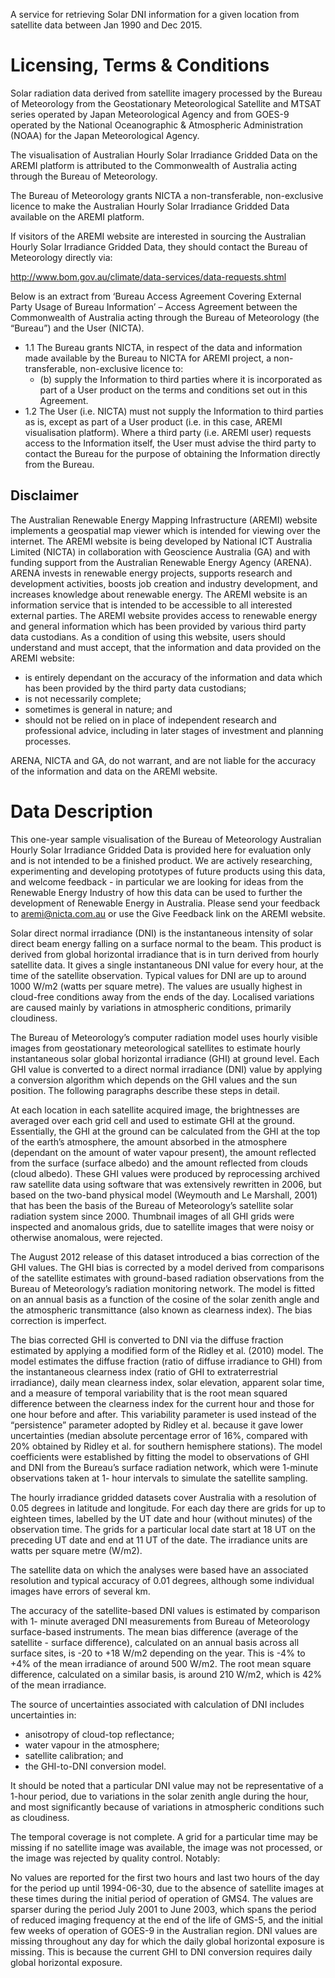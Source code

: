 A service for retrieving Solar DNI information for a given location from satellite data between Jan 1990 and Dec 2015.

# Licensing, Terms & Conditions
Solar radiation data derived from satellite imagery processed by the Bureau of Meteorology from the Geostationary Meteorological Satellite and MTSAT series operated by Japan Meteorological Agency and from GOES-9 operated by the National Oceanographic & Atmospheric Administration (NOAA) for the Japan Meteorological Agency.

The visualisation of Australian Hourly Solar Irradiance Gridded Data on the AREMI platform is attributed to the Commonwealth of Australia acting through the Bureau of Meteorology.

The Bureau of Meteorology grants NICTA a non-transferable, non-exclusive licence to make the Australian Hourly Solar Irradiance Gridded Data available on the AREMI platform.

If visitors of the AREMI website are interested in sourcing the Australian Hourly Solar Irradiance Gridded Data, they should contact the Bureau of Meteorology directly via:

http://www.bom.gov.au/climate/data-services/data-requests.shtml

Below is an extract from ‘Bureau Access Agreement Covering External Party Usage of Bureau Information’ – Access Agreement between the Commonwealth of Australia acting through the Bureau of Meteorology (the “Bureau”) and the User (NICTA).

* 1.1 The Bureau grants NICTA, in respect of the data and information made available by the Bureau to NICTA for AREMI project, a non-transferable, non-exclusive licence to:
   *  (b) supply the Information to third parties where it is incorporated as part of a User product on the terms and conditions set out in this Agreement.
*  1.2 The User (i.e. NICTA) must not supply the Information to third parties as is, except as part of a User product (i.e. in this case, AREMI visualisation platform). Where a third party (i.e. AREMI user) requests access to the Information itself, the User must advise the third party to contact the Bureau for the purpose of obtaining the Information directly from the Bureau.

## Disclaimer

  The Australian Renewable Energy Mapping Infrastructure (AREMI) website implements a geospatial map viewer which is intended for viewing over the internet. The AREMI website is being developed by National ICT Australia Limited (NICTA) in collaboration with Geoscience Australia (GA) and with funding support from the Australian Renewable Energy Agency (ARENA). ARENA invests in renewable energy projects, supports research and development activities, boosts job creation and industry development, and increases knowledge about renewable energy. The AREMI website is an information service that is intended to be accessible to all interested external parties. The AREMI website provides access to renewable energy and general information which has been provided by various third party data custodians. As a condition of using this website, users should understand and must accept, that the information and data provided on the AREMI website:

 * is entirely dependant on the accuracy of the information and data which has been provided by the third party data custodians;
 * is not necessarily complete;
 * sometimes is general in nature; and
 * should not be relied on in place of independent research and professional advice, including in later stages of investment and planning processes.

ARENA, NICTA and GA, do not warrant, and are not liable for the accuracy of the information and data on the AREMI website.

# Data Description
This one-year sample visualisation of the Bureau of Meteorology Australian Hourly Solar Irradiance Gridded Data is provided here for evaluation only and is not intended to be a finished product. We are actively researching, experimenting and developing prototypes of future products using this data, and welcome feedback - in particular we are looking for ideas from the Renewable Energy Industry of how this data can be used to further the development of Renewable Energy in Australia. Please send your feedback to aremi@nicta.com.au or use the Give Feedback link on the AREMI website.

Solar direct normal irradiance (DNI) is the instantaneous intensity of solar direct beam energy falling on a surface normal to the beam. This product is derived from global horizontal irradiance that is in turn derived from hourly satellite data. It gives a single instantaneous DNI value for every hour, at the time of the satellite observation. Typical values for DNI are up to around 1000 W/m2 (watts per square metre). The values are usually highest in cloud-free conditions away from the ends of the day. Localised variations are caused mainly by variations in atmospheric conditions, primarily cloudiness.

The Bureau of Meteorology’s computer radiation model uses hourly visible images from geostationary meteorological satellites to estimate hourly instantaneous solar global horizontal irradiance (GHI) at ground level. Each GHI value is converted to a direct normal irradiance (DNI) value by applying a conversion algorithm which depends on the GHI values and the sun position. The following paragraphs describe these steps in detail.

At each location in each satellite acquired image, the brightnesses are averaged over each grid cell and used to estimate GHI at the ground. Essentially, the GHI at the ground can be calculated from the GHI at the top of the earth’s atmosphere, the amount absorbed in the atmosphere (dependant on the amount of water vapour present), the amount reflected from the surface (surface albedo) and the amount reflected from clouds (cloud albedo). These GHI values were produced by reprocessing archived raw satellite data using software that was extensively rewritten in 2006, but based on the two-band physical model (Weymouth and Le Marshall, 2001) that has been the basis of the Bureau of Meteorology’s satellite solar radiation system since 2000. Thumbnail images of all GHI grids were inspected and anomalous grids, due to satellite images that were noisy or otherwise anomalous, were rejected.

The August 2012 release of this dataset introduced a bias correction of the GHI values. The GHI bias is corrected by a model derived from comparisons of the satellite estimates with ground-based radiation observations from the Bureau of Meteorology’s radiation monitoring network. The model is fitted on an annual basis as a function of the cosine of the solar zenith angle and the atmospheric transmittance (also known as clearness index). The bias correction is imperfect.

The bias corrected GHI is converted to DNI via the diffuse fraction estimated by applying a modified form of the Ridley et al. (2010) model. The model estimates the diffuse fraction (ratio of diffuse irradiance to GHI) from the instantaneous clearness index (ratio of GHI to extraterrestrial irradiance), daily mean clearness index, solar elevation, apparent solar time, and a measure of temporal variability that is the root mean squared difference between the clearness index for the current hour and those for one hour before and after. This variability parameter is used instead of the “persistence” parameter adopted by Ridley et al. because it gave lower uncertainties (median absolute percentage error of 16%, compared with 20% obtained by Ridley et al. for southern hemisphere stations). The model coefficients were established by fitting the model to observations of GHI and DNI from the Bureau’s surface radiation network, which were 1-minute observations taken at 1- hour intervals to simulate the satellite sampling.

The hourly irradiance gridded datasets cover Australia with a resolution of 0.05 degrees in latitude and longitude. For each day there are grids for up to eighteen times, labelled by the UT date and hour (without minutes) of the observation time. The grids for a particular local date start at 18 UT on the preceding UT date and end at 11 UT of the date. The irradiance units are watts per square metre (W/m2).

The satellite data on which the analyses were based have an associated resolution and typical accuracy of 0.01 degrees, although some individual images have errors of several km.

The accuracy of the satellite-based DNI values is estimated by comparison with 1- minute averaged DNI measurements from Bureau of Meteorology surface-based instruments. The mean bias difference (average of the satellite - surface difference), calculated on an annual basis across all surface sites, is -20 to +18 W/m2 depending on the year. This is -4% to +4% of the mean irradiance of around 500 W/m2. The root mean square difference, calculated on a similar basis, is around 210 W/m2, which is 42% of the mean irradiance.

The source of uncertainties associated with calculation of DNI includes uncertainties in:

 * anisotropy of cloud-top reflectance;
 * water vapour in the atmosphere;
 * satellite calibration; and
 * the GHI-to-DNI conversion model.

It should be noted that a particular DNI value may not be representative of a 1-hour period, due to variations in the solar zenith angle during the hour, and most significantly because of variations in atmospheric conditions such as cloudiness.

The temporal coverage is not complete. A grid for a particular time may be missing if no satellite image was available, the image was not processed, or the image was rejected by quality control. Notably:

No values are reported for the first two hours and last two hours of the day for the period up until 1994-06-30, due to the absence of satellite images at these times during the initial period of operation of GMS4.
The values are sparser during the period July 2001 to June 2003, which spans the period of reduced imaging frequency at the end of the life of GMS-5, and the initial few weeks of operation of GOES-9 in the Australian region.
DNI values are missing throughout any day for which the daily global horizontal exposure is missing. This is because the current GHI to DNI conversion requires daily global horizontal exposure.
